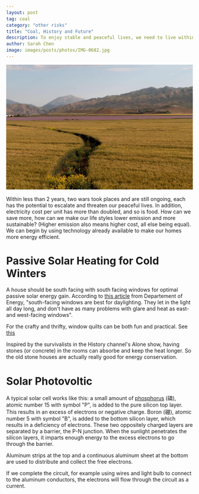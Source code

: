 ```yaml
---
layout: post
tag: coal
category: "other risks"
title: "Coal, History and Future"
description: To enjoy stable and peaceful lives, we need to live within our means, which means starting by optimizing solar energy in our homes,绿水青山就是金山银山
author: Sarah Chen
image: images/posts/photos/IMG-0682.jpg
---
```

![](/images/posts/photos/IMG-0682.jpg)


Within less than 2 years, two wars took places and are still ongoing, each has the potential to escalate and threaten our peaceful lives.  In addition, electricity cost per unit has more than doubled, and so is food.  How can we save more, how can we make our life styles lower emission and more sustainable?  (Higher emission also means higher cost, all else being equal).  We can begin by using technology already available to make our homes more energy efficient. 

# Passive Solar Heating for Cold Winters

A house should be south facing with south facing windows for optimal passive solar energy gain.  According to [this article](https://www.energy.gov/energysaver/articles/dealing-south-facing-windows-summer#:~:text=In%20fact%2C%20south%2Dfacing%20windows,the%20summer%20%2D%20even%20more%20so.) from Departement of Energy, "south-facing windows are best for daylighting. They let in the light all day long, and don't have as many problems with glare and heat as east- and west-facing windows". 

For the crafty and thrifty, window quilts can be both fun and practical. See [this](https://blog.lehmans.com/making-old-time-window-quilts/)

Inspired by the survivalists in the History channel's Alone show, having stones (or concrete) in the rooms can absorbe and keep the heat longer.  So the old stone houses are actually really good for energy conservation. 

# Solar Photovoltic 

A typical solar cell works like this:
a small amount of [phosphorus](https://en.wikipedia.org/wiki/Phosphorus) (磷), atomic number 15 with symbol "P",  is added to the pure silicon top layer.  This results in an excess of electrons or negative charge. 
Boron (硼), atomic number 5 with symbol "B", is added to the bottom silicon layer, which results in a deficiency of electrons. 
These two oppositely charged layers are separated by a barrier, the P-N junction.  When the sunlight penetrates the silicon layers, it imparts enough energy to the excess electrons to go through the barrier. 

Aluminum strips at the top and a continuous aluminum sheet at the bottom are used to distribute and collect the free electrons. 

If we complete the circuit, for example using wires and light bulb to connect to the aluminum conductors, the electrons will flow through the circuit as a current. 

